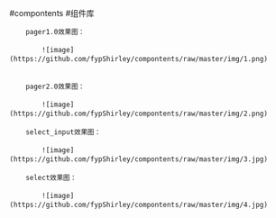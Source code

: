 #compontents
#组件库

        pager1.0效果图：

            ![image](https://github.com/fypShirley/compontents/raw/master/img/1.png)


        pager2.0效果图：

            ![image](https://github.com/fypShirley/compontents/raw/master/img/2.png)

        select_input效果图：

            ![image](https://github.com/fypShirley/compontents/raw/master/img/3.jpg)

        select效果图：

            ![image](https://github.com/fypShirley/compontents/raw/master/img/4.jpg)

